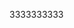<!--
 * @Author: Lixiang
 * @Date: 2019-12-04 10:58:33
 * @LastEditTime: 2019-12-05 14:03:38
 * @Description: file content
 -->
3333333333